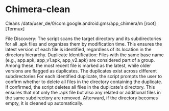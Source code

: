 # Chimera-clean
Cleans /data/user_de/0/com.google.android.gms/app_chimera/m [root][Termux]

File Discovery: The script scans the target directory and its subdirectories for all .apk files and organizes them by modification time. This ensures the latest version of each file is identified, regardless of its location in the directory hierarchy.
Duplicate Identification:
Files with the same base name (e.g., app.apk, app_v1.apk, app_v2.apk) are considered part of a group.
Among these, the most recent file is marked as the latest, while older versions are flagged as duplicates.
The duplicates exist across different subdirectories
For each identified duplicate, the script prompts the user to confirm whether to delete all files in the directory containing the duplicate.
If confirmed, the script deletes all files in the duplicate's directory. This ensures that not only the .apk file but also any related or additional files in the same subdirectory are removed.
Afterward, if the directory becomes empty, it is cleaned up automatically.
